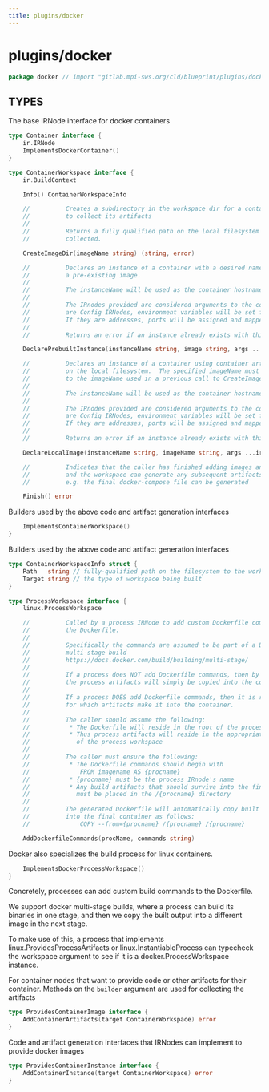 ```yaml
---
title: plugins/docker
---
```

# plugins/docker
```go
package docker // import "gitlab.mpi-sws.org/cld/blueprint/plugins/docker"
```

## TYPES

The base IRNode interface for docker containers
```go
type Container interface {
	ir.IRNode
	ImplementsDockerContainer()
}
```
```go
type ContainerWorkspace interface {
	ir.BuildContext
```
```go
	Info() ContainerWorkspaceInfo
```
```go
	//			Creates a subdirectory in the workspace dir for a container node
	//			to collect its artifacts
	//
	//			Returns a fully qualified path on the local filesystem where artifacts will be
	//			collected.
```
```go
	CreateImageDir(imageName string) (string, error)
```
```go
	//			Declares an instance of a container with a desired name, using
	//			a pre-existing image.
	//
	//			The instanceName will be used as the container hostname.
	//
	//			The IRnodes provided are considered arguments to the container.  If they
	//			are Config IRNodes, environment variables will be set for the container instance.
	//			If they are addresses, ports will be assigned and mapped.
	//
	//			Returns an error if an instance already exists with this name.
```
```go
	DeclarePrebuiltInstance(instanceName string, image string, args ...ir.IRNode) error
```
```go
	//			Declares an instance of a container using container artifacts
	//			on the local filesystem.  The specified imageName must correspond
	//			to the imageName used in a previous call to CreateImageDir.
	//
	//			The instanceName will be used as the container hostname.
	//
	//			The IRnodes provided are considered arguments to the container.  If they
	//			are Config IRNodes, environment variables will be set for the container instance.
	//			If they are addresses, ports will be assigned and mapped.
	//
	//			Returns an error if an instance already exists with this name.
```
```go
	DeclareLocalImage(instanceName string, imageName string, args ...ir.IRNode) error
```
```go
	//			Indicates that the caller has finished adding images and instances,
	//			and the workspace can generate any subsequent artifacts
	//			e.g. the final docker-compose file can be generated
```
```go
	Finish() error
```
Builders used by the above code and artifact generation interfaces
```go
	ImplementsContainerWorkspace()
}
```
Builders used by the above code and artifact generation interfaces
```go
type ContainerWorkspaceInfo struct {
	Path   string // fully-qualified path on the filesystem to the workspace
	Target string // the type of workspace being built
}
```
```go
type ProcessWorkspace interface {
	linux.ProcessWorkspace
```
```go
	//			Called by a process IRNode to add custom Dockerfile commands to
	//			the Dockerfile.
	//
	//			Specifically the commands are assumed to be part of a Docker
	//			multi-stage build
	//			https://docs.docker.com/build/building/multi-stage/
	//
	//			If a process does NOT add Dockerfile commands, then by default
	//			the process artifacts will simply be copied into the container.
	//
	//			If a process DOES add Dockerfile commands, then it is responsible
	//			for which artifacts make it into the container.
	//
	//			The caller should assume the following:
	//			 * The Dockerfile will reside in the root of the process workspace
	//			 * Thus process artifacts will reside in the appropriate subdirectory
	//			   of the process workspace
	//
	//			The caller must ensure the following:
	//			 * The Dockerfile commands should begin with
	//			 	FROM imagename AS {procname}
	//			 * {procname} must be the process IRnode's name
	//			 * Any build artifacts that should survive into the final container
	//			   must be placed in the /{procname} directory
	//
	//			The generated Dockerfile will automatically copy built artifacts
	//			into the final container as follows:
	//				COPY --from={procname} /{procname} /{procname}
```
```go
	AddDockerfileCommands(procName, commands string)
```
Docker also specializes the build process for linux containers.
```go
	ImplementsDockerProcessWorkspace()
}
```
Concretely, processes can add custom build commands to the Dockerfile.

We support docker multi-stage builds, where a process can build its binaries
in one stage, and then we copy the built output into a different image in
the next stage.

To make use of this, a process that implements
linux.ProvidesProcessArtifacts or linux.InstantiableProcess can typecheck
the workspace argument to see if it is a docker.ProcessWorkspace instance.

For container nodes that want to provide code or other artifacts for their
container. Methods on the `builder` argument are used for collecting the
artifacts
```go
type ProvidesContainerImage interface {
	AddContainerArtifacts(target ContainerWorkspace) error
}
```
Code and artifact generation interfaces that IRNodes can implement to
provide docker images
```go
type ProvidesContainerInstance interface {
	AddContainerInstance(target ContainerWorkspace) error
}
```

